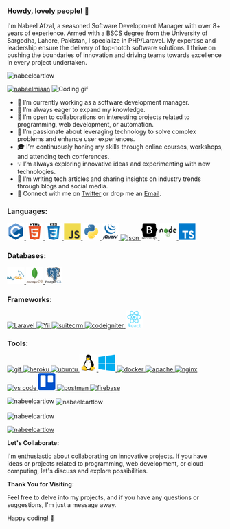 ### Howdy, lovely people! 👋

I'm Nabeel Afzal, a seasoned Software Development Manager with over 8+ years of experience. Armed with a BSCS degree from the University of Sargodha, Lahore, Pakistan, I specialize in PHP/Laravel. My expertise and leadership ensure the delivery of top-notch software solutions. I thrive on pushing the boundaries of innovation and driving teams towards excellence in every project undertaken.

<p align="left"> <img src="https://komarev.com/ghpvc/?username=nabeelcartlow&label=Profile%20views&color=0e75b6&style=for-the-badge" alt="nabeelcartlow" /> </p>
<img align="right" alt="Coding gif" width="400" src="https://i.giphy.com/media/CrFLL3CnRpw5ddlBMm/giphy.gif">
<p align="left"> <a href="https://twitter.com/nabeelmiaan" target="blank"><img src="https://img.shields.io/twitter/follow/nabeelmiaan?style=for-the-badge&logo=twitter&color=transparent" alt="nabeelmiaan" /></a> </p>

- 🔭 I’m currently working as a software development manager.
- 🌱 I’m always eager to expand my knowledge. 
- 👯 I’m open to collaborations on interesting projects related to programming, web development, or automation.
- 🚀 I’m passionate about leveraging technology to solve complex problems and enhance user experiences.
- 🎓 I’m continuously honing my skills through online courses, workshops, and attending tech conferences.
- 💡 I’m always exploring innovative ideas and experimenting with new technologies.
- 📝 I’m writing tech articles and sharing insights on industry trends through blogs and social media.
- 💬 Connect with me on [Twitter](https://twitter.com/nabeelmiaan) or drop me an [Email](mailto:nabeeluos@gmail.com).

<h3 align="left">Languages:</h3>
<p align="left">
  <a href="https://www.learn-c.org/" target="_blank" rel="noreferrer">
    <img src="https://raw.githubusercontent.com/devicons/devicon/master/icons/c/c-original.svg" alt="c" width="40" height="40"/>
  </a>
  <a href="https://www.w3.org/html/" target="_blank" rel="noreferrer">
    <img src="https://raw.githubusercontent.com/devicons/devicon/master/icons/html5/html5-original-wordmark.svg" alt="html5" width="40" height="40"/>
  </a>
  <a href="https://www.w3schools.com/css/" target="_blank" rel="noreferrer">
    <img src="https://raw.githubusercontent.com/devicons/devicon/master/icons/css3/css3-original-wordmark.svg" alt="css3" width="40" height="40"/>
  </a>
  <a href="https://developer.mozilla.org/en-US/docs/Web/JavaScript" target="_blank" rel="noreferrer">
    <img src="https://raw.githubusercontent.com/devicons/devicon/master/icons/javascript/javascript-original.svg" alt="javascript" width="40" height="40"/>
  </a> 
  <a href="https://www.python.org" target="_blank" rel="noreferrer">
    <img src="https://raw.githubusercontent.com/devicons/devicon/master/icons/python/python-original.svg" alt="python" width="40" height="40"/>
  </a>
  <a href="https://jquery.com/" target="_blank" rel="noreferrer">
    <img src="https://raw.githubusercontent.com/devicons/devicon/master/icons/jquery/jquery-original-wordmark.svg" alt="jquery" width="40" height="40"/>
  </a>
  <a href="https://www.json.org/json-en.html" target="_blank" rel="noreferrer">
    <img src="https://www.vectorlogo.zone/logos/json/json-icon.svg" alt="json" width="40" height="40"/>
  </a>
  <a href="https://getbootstrap.com/" target="_blank" rel="noreferrer">
    <img src="https://raw.githubusercontent.com/devicons/devicon/master/icons/bootstrap/bootstrap-plain-wordmark.svg" alt="bootstrap" width="40" height="40"/>
     </a>
  <a href="https://nodejs.org" target="_blank" rel="noreferrer">
    <img src="https://raw.githubusercontent.com/devicons/devicon/master/icons/nodejs/nodejs-original-wordmark.svg" alt="nodejs" width="40" height="40"/>
  </a>
  <a href="https://www.typescriptlang.org/" target="_blank" rel="noreferrer">
  <img src="https://raw.githubusercontent.com/devicons/devicon/master/icons/typescript/typescript-original.svg" alt="typescript" width="40" height="40"/>
</a>
</p>


<h3 align="left">Databases:</h3>
<p align="left">
  <a href="https://www.mysql.com/" target="_blank" rel="noreferrer">
    <img src="https://raw.githubusercontent.com/devicons/devicon/master/icons/mysql/mysql-original-wordmark.svg" alt="mysql" width="40" height="40"/>
  </a>
  <a href="https://www.mongodb.com/" target="_blank" rel="noreferrer">
    <img src="https://raw.githubusercontent.com/devicons/devicon/master/icons/mongodb/mongodb-original-wordmark.svg" alt="mongodb" width="40" height="40"/>
  </a>
  <a href="https://www.postgresql.org" target="_blank" rel="noreferrer">
    <img src="https://raw.githubusercontent.com/devicons/devicon/master/icons/postgresql/postgresql-original-wordmark.svg" alt="postgresql" width="40" height="40"/>
  </a> 
</p>

<h3 align="left">Frameworks:</h3>
<p align="left">
  <a href="https://laravel.com/" target="_blank" rel="noreferrer">
    <img src="https://www.vectorlogo.zone/logos/laravel/laravel-ar21.svg" alt="Laravel" width="120" height="60"/>
  </a>
  <a href="https://www.yiiframework.com/" target="_blank" rel="noreferrer">
    <img src="https://www.vectorlogo.zone/logos/yiiframework/yiiframework-ar21.svg" alt="Yii" width="120" height="60"/>
  </a>
  <a href="https://suitecrm.com/" target="_blank" rel="noreferrer">
    <img src="https://suitecrm.com/wp-content/uploads/2017/12/logo.png" alt="suitecrm" width="182" height="41"/>
  </a>
  <a href="https://www.codeigniter.com/" target="_blank" rel="noreferrer">
    <img src="https://upload.wikimedia.org/wikipedia/commons/thumb/0/04/CodeIgniter_Logo.svg/320px-CodeIgniter_Logo.svg.png" alt="codeigniter" width="180" height="40"/>
  </a>
  <a href="https://reactjs.org/" target="_blank" rel="noreferrer">
    <img src="https://raw.githubusercontent.com/devicons/devicon/master/icons/react/react-original-wordmark.svg" alt="react" width="40" height="40"/>
  </a>
</p>

<h3 align="left">Tools:</h3>
<p align="left">
  <a href="https://git-scm.com/" target="_blank" rel="noreferrer">
    <img src="https://www.vectorlogo.zone/logos/git-scm/git-scm-icon.svg" alt="git" width="40" height="40"/>
  </a>
  <a href="https://heroku.com" target="_blank" rel="noreferrer">
    <img src="https://www.vectorlogo.zone/logos/heroku/heroku-icon.svg" alt="heroku" width="40" height="40"/>
  </a>
  <a href="https://ubuntu.com/" target="_blank" rel="noreferrer">
    <img src="https://upload.wikimedia.org/wikipedia/commons/thumb/9/9e/UbuntuCoF.svg/240px-UbuntuCoF.svg.png" alt="ubuntu" width="40" height="40"/>
  </a>
  <a href="https://www.linux.org/" target="_blank" rel="noreferrer">
    <img src="https://raw.githubusercontent.com/devicons/devicon/master/icons/linux/linux-original.svg" alt="linux" width="40" height="40"/>
  </a>
  <a href="https://www.microsoft.com/en-us/windows" target="_blank" rel="noreferrer">
    <img src="https://raw.githubusercontent.com/devicons/devicon/master/icons/windows8/windows8-original.svg" alt="windows" width="40" height="40"/>
  </a>
  <a href="https://www.docker.com/" target="_blank" rel="noreferrer">
    <img src="https://www.vectorlogo.zone/logos/docker/docker-icon.svg" alt="docker" width="40" height="40"/>
  </a> 
  <a href="https://httpd.apache.org/" target="_blank" rel="noreferrer">
    <img src="https://upload.wikimedia.org/wikipedia/commons/thumb/7/7e/Apache_Feather_Logo.svg/271px-Apache_Feather_Logo.svg.png" alt="apache" width="40" height="40"/>
  </a>
  <a href="https://www.nginx.com/" target="_blank" rel="noreferrer">
    <img src="https://www.vectorlogo.zone/logos/nginx/nginx-icon.svg" alt="nginx" width="40" height="40"/>
  </a>
  <a href="https://code.visualstudio.com/" target="_blank" rel="noreferrer">
    <img src="https://code.visualstudio.com/assets/images/code-stable.png" alt="vs code" width="40" height="40"/>
  </a>
  <a href="https://trello.com/" target="_blank" rel="noreferrer">
    <img src="https://raw.githubusercontent.com/devicons/devicon/master/icons/trello/trello-plain.svg" alt="trello" width="40" height="40"/>
  </a>
  <a href="https://www.postman.com/" target="_blank" rel="noreferrer">
    <img src="https://www.vectorlogo.zone/logos/getpostman/getpostman-icon.svg" alt="postman" width="40" height="40"/>
  </a>
  <a href="https://firebase.google.com/" target="_blank" rel="noreferrer">
  <img src="https://www.vectorlogo.zone/logos/firebase/firebase-icon.svg" alt="firebase" width="40" height="40"/>
</a>

</p>


<p><img align="left" src="https://cartlow-stats.vercel.app/api/top-langs?username=nabeelcartlow&show_icons=true&locale=en&theme=transparent" alt="nabeelcartlow" /></p>

<p>&nbsp;<img align="center" src="https://cartlow-stats.vercel.app/api?username=nabeelcartlow&show=reviews,discussions_started,discussions_answered,prs_merged,prs_merged_percentage&show_icons=true&theme=transparent&locale=en" alt="nabeelcartlow" /></p>

<p><img align="center" src="https://github-readme-streak-stats.herokuapp.com/?user=nabeelcartlow&" alt="nabeelcartlow" /></p>
<p align="left"> <a href="https://github.com/ryo-ma/github-profile-trophy"><img src="https://github-profile-trophy.vercel.app/?username=nabeelcartlow" alt="nabeelcartlow" /></a> </p>

**Let's Collaborate:**

I'm enthusiastic about collaborating on innovative projects. If you have ideas or projects related to programming, web development, or cloud computing, let's discuss and explore possibilities.

**Thank You for Visiting:**

Feel free to delve into my projects, and if you have any questions or suggestions, I'm just a message away.

Happy coding! 🚀
